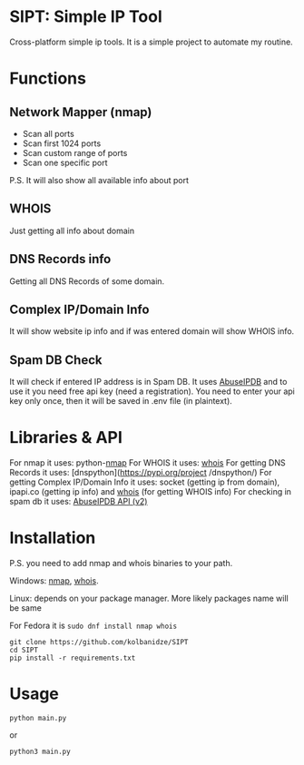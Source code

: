 # SIPT: Simple IP Tool

Cross-platform simple ip tools. It is a simple project to automate my routine. 


# Functions

## Network Mapper (nmap)

 - Scan all ports
 - Scan first 1024 ports
 - Scan custom range of ports
 - Scan one specific port
 
 P.S. It will also show all available info about port

## WHOIS

Just getting all info about domain

## DNS Records info

Getting all DNS Records of some domain. 

## Complex IP/Domain Info

It will show website ip info and if was entered domain will show WHOIS info.

## Spam DB Check

It will check if entered IP address is in Spam DB. It uses [AbuseIPDB](https://abuseipdb.com) and to use it you need free api key (need a registration). You need to enter your api key only once, then it will be saved in .env file (in plaintext).

# Libraries & API

For nmap it uses: python-[nmap](https://pypi.org/project/python-nmap/)
For WHOIS it uses: [whois](https://pypi.org/project/whois/)
For getting DNS Records it uses: [dnspython](https://pypi.org/project
/dnspython/)
For getting Complex IP/Domain Info it uses: socket (getting ip from domain), ipapi.co (getting ip info) and [whois](https://pypi.org/project/whois/) (for getting WHOIS info)
For checking in spam db it uses: [AbuseIPDB API (v2)](https://docs.abuseipdb.com/?python#check-endpoint)

# Installation
P.S. you need to add nmap and whois binaries to your path.

Windows: [nmap](https://nmap.org/download.html#windows), [whois](https://learn.microsoft.com/en-us/sysinternals/downloads/whois). 

Linux: depends on your package manager. More likely packages name will be same

For Fedora it is ```sudo dnf install nmap whois```

```
git clone https://github.com/kolbanidze/SIPT
cd SIPT
pip install -r requirements.txt
```

# Usage

```
python main.py
```
or
```
python3 main.py
```

